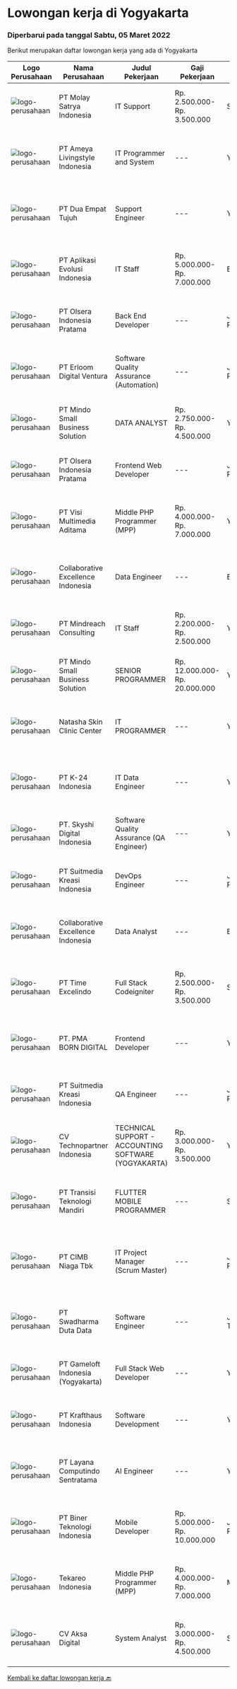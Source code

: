 
  # Lowongan kerja di Yogyakarta

  ### Diperbarui pada tanggal Sabtu, 05 Maret 2022

  Berikut merupakan daftar lowongan kerja yang ada di Yogyakarta

  |Logo Perusahaan | Nama Perusahaan | Judul Pekerjaan | Gaji Pekerjaan | Lokasi | Deskripsi | Tanggal diunggah | Pranala |
  | -------------- | --------------- | --------------- | --------- | --------- | -------------- | ------- | ----------- |
  |![logo-perusahaan](https://image-service-cdn.seek.com.au/3b6db4b6ba2f5a95a05c7d2f1ccb85d805e889a9/ee4dce1061f3f616224767ad58cb2fc751b8d2dc)|PT Molay Satrya Indonesia|IT Support|Rp. 2.500.000-Rp. 3.500.000|Sleman|Jobdesc :·     Mengelola website perusahaan meliputi perbaikan dan pengembangan back end dan front end·     Mengelola system IT lain seperti ERP dan...|Rabu, 02 Maret 2022|https://www.jobstreet.co.id/id/job/it-support-3807112?token=0~595f0452-a75f-4fa2-99e4-2af045e27823&sectionRank=1&jobId=jobstreet-id-job-3807112|
|![logo-perusahaan](https://image-service-cdn.seek.com.au/bf56eb5b53465989e6437aa790620d0dbc859db9/ee4dce1061f3f616224767ad58cb2fc751b8d2dc)|PT Ameya Livingstyle Indonesia|IT Programmer and System|---|Yogyakarta|Requirements : At least minimum 2 years experience in related field Candidate must possess at least Diploma Degree Experienced in ERP system and have...|Jumat, 04 Maret 2022|https://www.jobstreet.co.id/id/job/it-programmer-and-system-3808765?token=0~595f0452-a75f-4fa2-99e4-2af045e27823&sectionRank=2&jobId=jobstreet-id-job-3808765|
|![logo-perusahaan](https://image-service-cdn.seek.com.au/77b21a0ee2c136c382dd20b539140dcaf7d79275/ee4dce1061f3f616224767ad58cb2fc751b8d2dc)|PT Dua Empat Tujuh|Support Engineer|---|Yogyakarta|Kualifikasi: SMK, D3, S1 TKJ, RPL, Sistem Informasi / Teknik Informatika Mengerti algoritma pemrograman Menguasai minimal satu bahasa pemrograman...|Jumat, 04 Maret 2022|https://www.jobstreet.co.id/id/job/support-engineer-3800246?token=0~595f0452-a75f-4fa2-99e4-2af045e27823&sectionRank=3&jobId=jobstreet-id-job-3800246|
|![logo-perusahaan](https://image-service-cdn.seek.com.au/8a1bc4b6d87493a86f3053a990557345773404ef/ee4dce1061f3f616224767ad58cb2fc751b8d2dc)|PT Aplikasi Evolusi Indonesia|IT Staff|Rp. 5.000.000-Rp. 7.000.000|Bali|Requirements : Age maximum 28 years old. Minimum S1 degree in faculty of computer science or similar from an accredited university. Proactive and...|Selasa, 01 Maret 2022|https://www.jobstreet.co.id/id/job/it-staff-3806002?token=0~595f0452-a75f-4fa2-99e4-2af045e27823&sectionRank=4&jobId=jobstreet-id-job-3806002|
|![logo-perusahaan](https://image-service-cdn.seek.com.au/90e9bb2e5bcac40b68d491aafb34203d371349a1/ee4dce1061f3f616224767ad58cb2fc751b8d2dc)|PT Olsera Indonesia Pratama|Back End Developer|---|Jakarta Raya|Responsibilities: Development in an AGILE environment Create good product with accessibility and security compliance Create good product with...|Kamis, 03 Maret 2022|https://www.jobstreet.co.id/id/job/back-end-developer-3799746?token=0~595f0452-a75f-4fa2-99e4-2af045e27823&sectionRank=5&jobId=jobstreet-id-job-3799746|
|![logo-perusahaan](https://image-service-cdn.seek.com.au/7b0850d0262c85ca3c0fa4d6a9c005f1450e6d9f/ee4dce1061f3f616224767ad58cb2fc751b8d2dc)|PT Erloom Digital Ventura|Software Quality Assurance (Automation)|---|Jakarta Raya|Minimum Requirements: Candidates must possess at least a Bachelor's Degree in Engineering (Computer/Telecommunication), Computer Science/Information...|Jumat, 04 Maret 2022|https://www.jobstreet.co.id/id/job/software-quality-assurance-automation-3801129?token=0~595f0452-a75f-4fa2-99e4-2af045e27823&sectionRank=6&jobId=jobstreet-id-job-3801129|
|![logo-perusahaan](https://i.ibb.co/sqvTCh9/112815900-stock-vector-no-image-available-icon-flat-vector.webp)|PT Mindo Small Business Solution|DATA ANALYST|Rp. 2.750.000-Rp. 4.500.000|Yogyakarta|Job Descriptions: Research redirects, click rate, SERP, and other OTA visibility metrics​.​ Research, interpret &amp; analyze OTA market and trends....|Jumat, 04 Maret 2022|https://www.jobstreet.co.id/id/job/data-analyst-3801092?token=0~595f0452-a75f-4fa2-99e4-2af045e27823&sectionRank=7&jobId=jobstreet-id-job-3801092|
|![logo-perusahaan](https://image-service-cdn.seek.com.au/90e9bb2e5bcac40b68d491aafb34203d371349a1/ee4dce1061f3f616224767ad58cb2fc751b8d2dc)|PT Olsera Indonesia Pratama|Frontend Web Developer|---|Jakarta Raya|Responsibilities: Development in an AGILE environment Create good product with accessibility and security compliance Create good product with...|Kamis, 03 Maret 2022|https://www.jobstreet.co.id/id/job/frontend-web-developer-3798955?token=0~595f0452-a75f-4fa2-99e4-2af045e27823&sectionRank=8&jobId=jobstreet-id-job-3798955|
|![logo-perusahaan](https://image-service-cdn.seek.com.au/b8528c389ba1b59ec14f571684d5a518b5b2a7b1/ee4dce1061f3f616224767ad58cb2fc751b8d2dc)|PT Visi Multimedia Aditama|Middle PHP Programmer (MPP)|Rp. 4.000.000-Rp. 7.000.000|Yogyakarta|Requirements: Candidate must possess at least a Diploma, Bachelor's Degree, Art/ Design/ Creative Multimedia, Computer Science/Information Technology,...|Jumat, 04 Maret 2022|https://www.jobstreet.co.id/id/job/middle-php-programmer-mpp-3794383?token=0~595f0452-a75f-4fa2-99e4-2af045e27823&sectionRank=9&jobId=jobstreet-id-job-3794383|
|![logo-perusahaan](https://image-service-cdn.seek.com.au/7145b1ba6bc0dbd678e2bf86d776dd2b1b9b81f6/ee4dce1061f3f616224767ad58cb2fc751b8d2dc)|Collaborative Excellence Indonesia|Data Engineer|---|Bali|Job Description Develops or modifies data models, ETL processes, and BI tool solutions Ensures appropriate documentation for all development and...|Jumat, 04 Maret 2022|https://www.jobstreet.co.id/id/job/data-engineer-3799785?token=0~595f0452-a75f-4fa2-99e4-2af045e27823&sectionRank=10&jobId=jobstreet-id-job-3799785|
|![logo-perusahaan](https://image-service-cdn.seek.com.au/8fdce98ea70ed7051bfced9fa0ba8256aacf3d94/ee4dce1061f3f616224767ad58cb2fc751b8d2dc)|PT Mindreach Consulting|IT Staff|Rp. 2.200.000-Rp. 2.500.000|Yogyakarta|IT Staff monitor and maintain computer systems and networks of an organization. Enabling them to install and configure computer systems, diagnose...|Senin, 28 Februari 2022|https://www.jobstreet.co.id/id/job/it-staff-3804497?token=0~595f0452-a75f-4fa2-99e4-2af045e27823&sectionRank=11&jobId=jobstreet-id-job-3804497|
|![logo-perusahaan](https://i.ibb.co/sqvTCh9/112815900-stock-vector-no-image-available-icon-flat-vector.webp)|PT Mindo Small Business Solution|SENIOR PROGRAMMER|Rp. 12.000.000-Rp. 20.000.000|Yogyakarta|Qualifications: Expertise in one of these Programming languages is a must (python, PHP or Golang). Good analytical skills and ability to follow the...|Jumat, 04 Maret 2022|https://www.jobstreet.co.id/id/job/senior-programmer-3800142?token=0~595f0452-a75f-4fa2-99e4-2af045e27823&sectionRank=12&jobId=jobstreet-id-job-3800142|
|![logo-perusahaan](https://image-service-cdn.seek.com.au/485c13999f79dee3de81da22817ba299ef981e55/ee4dce1061f3f616224767ad58cb2fc751b8d2dc)|Natasha Skin Clinic Center|IT PROGRAMMER|---|Yogyakarta|Kualifikasi : Sehat jasmani dan rohani Usia maksimum 30 tahun Lulusan S1 Sistem Informasi / Teknik Informatika / Sistem Komputer Memiliki pengalaman...|Rabu, 02 Maret 2022|https://www.jobstreet.co.id/id/job/it-programmer-3791497?token=0~595f0452-a75f-4fa2-99e4-2af045e27823&sectionRank=13&jobId=jobstreet-id-job-3791497|
|![logo-perusahaan](https://image-service-cdn.seek.com.au/73afeadf1749c79edcf1d1b4f6ba6dbb1684b721/ee4dce1061f3f616224767ad58cb2fc751b8d2dc)|PT K-24 Indonesia|IT Data Engineer|---|Yogyakarta|&gt; Manage ETL data pipeline from store to database&gt; Maintenance data lake insfrastructure&gt; Ensure data quality form data pipeline&gt; Research...|Rabu, 02 Maret 2022|https://www.jobstreet.co.id/id/job/it-data-engineer-3790676?token=0~595f0452-a75f-4fa2-99e4-2af045e27823&sectionRank=14&jobId=jobstreet-id-job-3790676|
|![logo-perusahaan](https://image-service-cdn.seek.com.au/576e7133c857bbb19363ee10bac48b32b4e2646e/ee4dce1061f3f616224767ad58cb2fc751b8d2dc)|PT. Skyshi Digital Indonesia|Software Quality Assurance (QA Engineer)|---|Yogyakarta|Responsibilities : Conducting tests before product launches to ensure software runs smoothly and meets client needs Monitor all stages of software...|Jumat, 04 Maret 2022|https://www.jobstreet.co.id/id/job/software-quality-assurance-qa-engineer-3808595?token=0~595f0452-a75f-4fa2-99e4-2af045e27823&sectionRank=15&jobId=jobstreet-id-job-3808595|
|![logo-perusahaan](https://image-service-cdn.seek.com.au/a5c9031380eb08bdce605f2fa1a6e5e724a6def0/ee4dce1061f3f616224767ad58cb2fc751b8d2dc)|PT Suitmedia Kreasi Indonesia|DevOps Engineer|---|Jakarta Raya|Role:You will build and maintain reliable, robust, and secure infrastructures.Responsibilities:- Design cost-optimized, secured, scalable and...|Jumat, 04 Maret 2022|https://www.jobstreet.co.id/id/job/devops-engineer-3800371?token=0~595f0452-a75f-4fa2-99e4-2af045e27823&sectionRank=16&jobId=jobstreet-id-job-3800371|
|![logo-perusahaan](https://image-service-cdn.seek.com.au/7145b1ba6bc0dbd678e2bf86d776dd2b1b9b81f6/ee4dce1061f3f616224767ad58cb2fc751b8d2dc)|Collaborative Excellence Indonesia|Data Analyst|---|Bali|Job Description Develops or modifies data models, ETL processes, and BI tool solutions Ensures appropriate documentation for all development and...|Rabu, 02 Maret 2022|https://www.jobstreet.co.id/id/job/data-analyst-3807059?token=0~595f0452-a75f-4fa2-99e4-2af045e27823&sectionRank=17&jobId=jobstreet-id-job-3807059|
|![logo-perusahaan](https://image-service-cdn.seek.com.au/184b7bd28392b1704e22ba3bc694b32c1ed0c598/ee4dce1061f3f616224767ad58cb2fc751b8d2dc)|PT Time Excelindo|Full Stack Codeigniter|Rp. 2.500.000-Rp. 3.500.000|Sleman|Mengembangkan aplikasi web front-end dan back-end Merancang dan mengimplementasikan stuktur data untuk skalabilitas Berpartisipasi dalam seluruh...|Kamis, 03 Maret 2022|https://www.jobstreet.co.id/id/job/full-stack-codeigniter-3799534?token=0~595f0452-a75f-4fa2-99e4-2af045e27823&sectionRank=18&jobId=jobstreet-id-job-3799534|
|![logo-perusahaan](https://image-service-cdn.seek.com.au/b54ee54bedc3f2c143e64baf589d10fa6bdcc4bc/ee4dce1061f3f616224767ad58cb2fc751b8d2dc)|PT. PMA BORN DIGITAL|Frontend Developer|---|Yogyakarta|We are looking for a frontend developer: You have expert knowledge of JavaScript, HTML/CSS and CSS preprocessors (SASS) You have experience with...|Kamis, 03 Maret 2022|https://www.jobstreet.co.id/id/job/frontend-developer-3798850?token=0~595f0452-a75f-4fa2-99e4-2af045e27823&sectionRank=19&jobId=jobstreet-id-job-3798850|
|![logo-perusahaan](https://image-service-cdn.seek.com.au/a5c9031380eb08bdce605f2fa1a6e5e724a6def0/ee4dce1061f3f616224767ad58cb2fc751b8d2dc)|PT Suitmedia Kreasi Indonesia|QA Engineer|---|Jakarta Raya|RoleYou will be on manual testing of mobile apps written in React Native and ensure the quality as well. Responsibilities Design test cases when given...|Jumat, 04 Maret 2022|https://www.jobstreet.co.id/id/job/qa-engineer-3800382?token=0~595f0452-a75f-4fa2-99e4-2af045e27823&sectionRank=20&jobId=jobstreet-id-job-3800382|
|![logo-perusahaan](https://image-service-cdn.seek.com.au/58a9f0f7c563607255b18c1090a985c42d17b7c8/ee4dce1061f3f616224767ad58cb2fc751b8d2dc)|CV Technopartner Indonesia|TECHNICAL SUPPORT - ACCOUNTING SOFTWARE (YOGYAKARTA)|Rp. 3.000.000-Rp. 3.500.000|Yogyakarta|1. Melakukan instalasi dan pengaturan Software pada pelanggan, termasuk namun tidak terbatas pada instalasi dan pengaturan baru, pembaharuan system,...|Selasa, 01 Maret 2022|https://www.jobstreet.co.id/id/job/technical-support-accounting-software-yogyakarta-3789583?token=0~595f0452-a75f-4fa2-99e4-2af045e27823&sectionRank=21&jobId=jobstreet-id-job-3789583|
|![logo-perusahaan](https://image-service-cdn.seek.com.au/b282dd8b9ab3571cdc718527a8470c39dde8a380/ee4dce1061f3f616224767ad58cb2fc751b8d2dc)|PT Transisi Teknologi Mandiri|FLUTTER MOBILE PROGRAMMER|---|Sleman|Deskripsi Pekerjaan: Melakukan pengembangan mobile apps dengan menggunakan framework flutter Melakukan riset teknologi terbaru untuk memaksimalkan...|Jumat, 04 Maret 2022|https://www.jobstreet.co.id/id/job/flutter-mobile-programmer-3799821?token=0~595f0452-a75f-4fa2-99e4-2af045e27823&sectionRank=22&jobId=jobstreet-id-job-3799821|
|![logo-perusahaan](https://image-service-cdn.seek.com.au/2c6f6f12cb15b08239744ca7630b97fee07e84ce/ee4dce1061f3f616224767ad58cb2fc751b8d2dc)|PT CIMB Niaga Tbk|IT Project Manager (Scrum Master)|---|Jakarta Raya|Job Purpose:Perform maintenance on the development process of applications that are very complex, carry out needs analysis, system design, determine...|Selasa, 01 Maret 2022|https://www.jobstreet.co.id/id/job/it-project-manager-scrum-master-3804763?token=0~595f0452-a75f-4fa2-99e4-2af045e27823&sectionRank=23&jobId=jobstreet-id-job-3804763|
|![logo-perusahaan](https://image-service-cdn.seek.com.au/c9726dd48637f2122e69fa4f05bdeddb6166e3b5/ee4dce1061f3f616224767ad58cb2fc751b8d2dc)|PT Swadharma Duta Data|Software Engineer|---|Jakarta Timur|Back End Developer Memahami konsep pengembangan aplikasi Memahami konsep Microservices Architeccture Memiliki skill Java Spring Boot, Net Core, Go,...|Selasa, 01 Maret 2022|https://www.jobstreet.co.id/id/job/software-engineer-3789258?token=0~595f0452-a75f-4fa2-99e4-2af045e27823&sectionRank=24&jobId=jobstreet-id-job-3789258|
|![logo-perusahaan](https://image-service-cdn.seek.com.au/e71d517696b76186b066fae7807098ca294c66fd/ee4dce1061f3f616224767ad58cb2fc751b8d2dc)|PT Gameloft Indonesia (Yogyakarta)|Full Stack Web Developer|---|Yogyakarta|Job DescriptionResponsibilities:  Work with the team members to translate existing requirements into reporting tools and services according to the...|Rabu, 02 Maret 2022|https://www.jobstreet.co.id/id/job/full-stack-web-developer-3806880?token=0~595f0452-a75f-4fa2-99e4-2af045e27823&sectionRank=25&jobId=jobstreet-id-job-3806880|
|![logo-perusahaan](https://image-service-cdn.seek.com.au/e26dc03cde6d6d0d8a23d8f3342eee0d1b185c02/ee4dce1061f3f616224767ad58cb2fc751b8d2dc)|PT Krafthaus Indonesia|Software Development|---|Yogyakarta|We are looking for a Full-stack Software Developer for https://paperlust.co/ to build and maintain functional web pages and applications. As a Full...|Selasa, 01 Maret 2022|https://www.jobstreet.co.id/id/job/software-development-3805583?token=0~595f0452-a75f-4fa2-99e4-2af045e27823&sectionRank=26&jobId=jobstreet-id-job-3805583|
|![logo-perusahaan](https://image-service-cdn.seek.com.au/613f901daeb8be2d89c655ebdc2b9758473108d8/ee4dce1061f3f616224767ad58cb2fc751b8d2dc)|PT Layana Computindo Sentratama|AI Engineer|---|Yogyakarta|Responsibilities: Develop methods and code for problems using computer vision, image processing, and artificial intelligence Solve and find solutions...|Selasa, 01 Maret 2022|https://www.jobstreet.co.id/id/job/ai-engineer-3805198?token=0~595f0452-a75f-4fa2-99e4-2af045e27823&sectionRank=27&jobId=jobstreet-id-job-3805198|
|![logo-perusahaan](https://image-service-cdn.seek.com.au/90604843032c576b8e30b8b6ae6a45b4a9bf88ea/ee4dce1061f3f616224767ad58cb2fc751b8d2dc)|PT Biner Teknologi Indonesia|Mobile Developer|Rp. 5.000.000-Rp. 10.000.000|Jakarta Raya|Persyaratan Pendidikan minimal SMK Rekayasa Perangkat Lunak, Teknik Informatika atau jurusan lain yang sejenis. Menguasai bahasa pemrograman React...|Kamis, 03 Maret 2022|https://www.jobstreet.co.id/id/job/mobile-developer-3807822?token=0~595f0452-a75f-4fa2-99e4-2af045e27823&sectionRank=28&jobId=jobstreet-id-job-3807822|
|![logo-perusahaan](https://image-service-cdn.seek.com.au/35671fb539bc12cd3e94bf9b1c094aa88fb61364/ee4dce1061f3f616224767ad58cb2fc751b8d2dc)|Tekareo Indonesia|Middle PHP Programmer (MPP)|Rp. 4.000.000-Rp. 7.000.000|Malang|Requirements: Candidate must possess at least a Diploma, Bachelor's Degree, Art/ Design/ Creative Multimedia, Computer Science/Information Technology,...|Selasa, 01 Maret 2022|https://www.jobstreet.co.id/id/job/middle-php-programmer-mpp-3805370?token=0~595f0452-a75f-4fa2-99e4-2af045e27823&sectionRank=29&jobId=jobstreet-id-job-3805370|
|![logo-perusahaan](https://image-service-cdn.seek.com.au/a591abe9726ca86571a42f99b0bf56cd7ab4e20a/ee4dce1061f3f616224767ad58cb2fc751b8d2dc)|CV Aksa Digital|System Analyst|Rp. 3.000.000-Rp. 4.500.000|Sleman|Job Description: Melakukan requirement gathering dengan klien Melakukan analisis dan membuat dokumentasi desain sistem Menganalisa data dan informasi...|Rabu, 02 Maret 2022|https://www.jobstreet.co.id/id/job/system-analyst-3806160?token=0~595f0452-a75f-4fa2-99e4-2af045e27823&sectionRank=30&jobId=jobstreet-id-job-3806160|


  [Kembali ke daftar lowongan kerja 🔙](../README.md#daftar-lowongan-kerja)
  